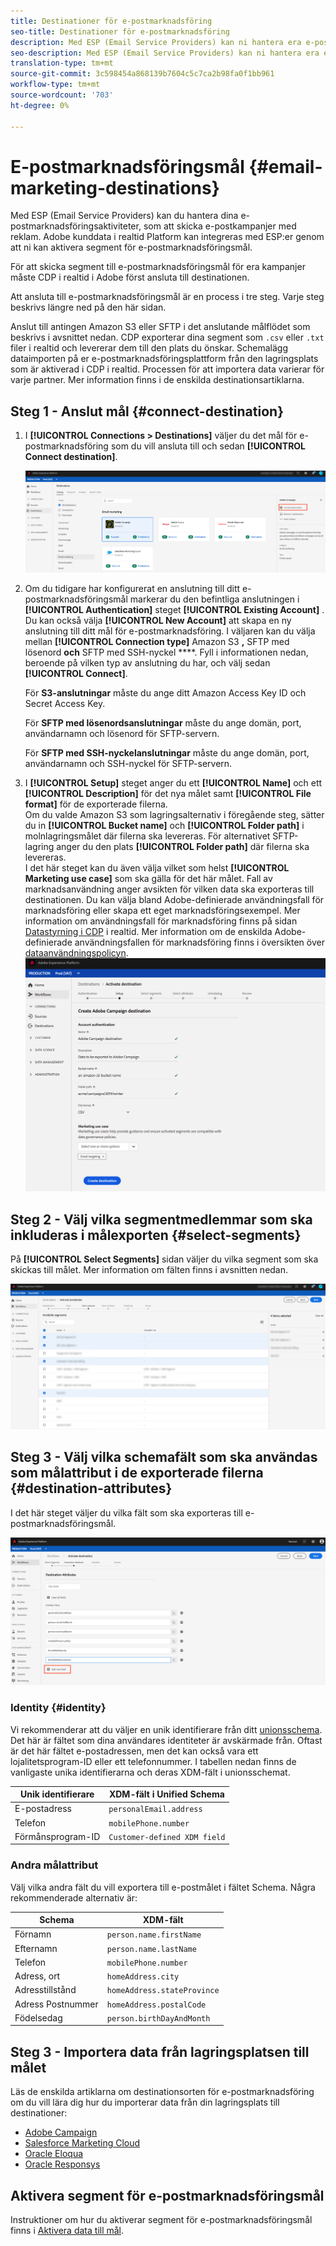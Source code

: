 ```yaml
---
title: Destinationer för e-postmarknadsföring
seo-title: Destinationer för e-postmarknadsföring
description: Med ESP (Email Service Providers) kan ni hantera era e-postmarknadsföringsaktiviteter, t.ex. för att skicka e-postkampanjer.
seo-description: Med ESP (Email Service Providers) kan ni hantera era e-postmarknadsföringsaktiviteter, t.ex. för att skicka e-postkampanjer.
translation-type: tm+mt
source-git-commit: 3c598454a868139b7604c5c7ca2b98fa0f1bb961
workflow-type: tm+mt
source-wordcount: '703'
ht-degree: 0%

---
```



# E-postmarknadsföringsmål {#email-marketing-destinations}

Med ESP (Email Service Providers) kan du hantera dina e-postmarknadsföringsaktiviteter, som att skicka e-postkampanjer med reklam. Adobe kunddata i realtid Platform kan integreras med ESP:er genom att ni kan aktivera segment för e-postmarknadsföringsmål.

För att skicka segment till e-postmarknadsföringsmål för era kampanjer måste CDP i realtid i Adobe först ansluta till destinationen.

Att ansluta till e-postmarknadsföringsmål är en process i tre steg. Varje steg beskrivs längre ned på den här sidan.

Anslut till antingen Amazon S3 eller SFTP i det anslutande målflödet som beskrivs i avsnittet nedan. CDP exporterar dina segment som `.csv` eller `.txt` filer i realtid och levererar dem till den plats du önskar. Schemalägg dataimporten på er e-postmarknadsföringsplattform från den lagringsplats som är aktiverad i CDP i realtid. Processen för att importera data varierar för varje partner. Mer information finns i de enskilda destinationsartiklarna.

## Steg 1 - Anslut mål {#connect-destination}

1. I **[!UICONTROL Connections > Destinations]** väljer du det mål för e-postmarknadsföring som du vill ansluta till och sedan **[!UICONTROL Connect destination]**.

   ![Anslut till mål](/help/rtcdp/destinations/assets/connect-email-marketing.png)

2. Om du tidigare har konfigurerat en anslutning till ditt e-postmarknadsföringsmål markerar du den befintliga anslutningen i **[!UICONTROL Authentication]** steget **[!UICONTROL Existing Account]** . Du kan också välja **[!UICONTROL New Account]** att skapa en ny anslutning till ditt mål för e-postmarknadsföring. I väljaren kan du välja mellan **[!UICONTROL Connection type]** Amazon S3 **,** SFTP med lösenord **och** SFTP med SSH-nyckel ****. Fyll i informationen nedan, beroende på vilken typ av anslutning du har, och välj sedan **[!UICONTROL Connect]**.

   För **S3-anslutningar** måste du ange ditt Amazon Access Key ID och Secret Access Key.

   För **SFTP med lösenordsanslutningar** måste du ange domän, port, användarnamn och lösenord för SFTP-servern.

   För **SFTP med SSH-nyckelanslutningar** måste du ange domän, port, användarnamn och SSH-nyckel för SFTP-servern.

3. I **[!UICONTROL Setup]** steget anger du ett **[!UICONTROL Name]** och ett **[!UICONTROL Description]** för det nya målet samt **[!UICONTROL File format]** för de exporterade filerna. <br>
Om du valde Amazon S3 som lagringsalternativ i föregående steg, sätter du in **[!UICONTROL Bucket name]** och **[!UICONTROL Folder path]** i molnlagringsmålet där filerna ska levereras. För alternativet SFTP-lagring anger du den plats **[!UICONTROL Folder path]** där filerna ska levereras. <br>
I det här steget kan du även välja vilket som helst **[!UICONTROL Marketing use case]** som ska gälla för det här målet. Fall av marknadsanvändning anger avsikten för vilken data ska exporteras till destinationen. Du kan välja bland Adobe-definierade användningsfall för marknadsföring eller skapa ett eget marknadsföringsexempel. Mer information om användningsfall för marknadsföring finns på sidan [Datastyrning i CDP](/help/rtcdp/privacy/data-governance-overview.md#destinations) i realtid. Mer information om de enskilda Adobe-definierade användningsfallen för marknadsföring finns i översikten över [dataanvändningspolicyn](/help/data-governance/policies/overview.md#core-actions). <br>
   ![Steget för e-postkonfiguration](/help/rtcdp/destinations/assets/email-setup-step.png)

## Steg 2 - Välj vilka segmentmedlemmar som ska inkluderas i målexporten {#select-segments}

På **[!UICONTROL Select Segments]** sidan väljer du vilka segment som ska skickas till målet. Mer information om fälten finns i avsnitten nedan.

![Markera segment](/help/rtcdp/destinations/assets/email-select-segments.png)

## Steg 3 - Välj vilka schemafält som ska användas som målattribut i de exporterade filerna {#destination-attributes}

I det här steget väljer du vilka fält som ska exporteras till e-postmarknadsföringsmål.

![Målattribut](/help/rtcdp/destinations/assets/destination-attributes.png)

### Identity {#identity}

Vi rekommenderar att du väljer en unik identifierare från ditt [unionsschema](../../profile/home.md#profile-fragments-and-union-schemas). Det här är fältet som dina användares identiteter är avskärmade från. Oftast är det här fältet e-postadressen, men det kan också vara ett lojalitetsprogram-ID eller ett telefonnummer. I tabellen nedan finns de vanligaste unika identifierarna och deras XDM-fält i unionsschemat.

| Unik identifierare | XDM-fält i Unified Schema |
---------|----------
| E-postadress | `personalEmail.address` |
| Telefon | `mobilePhone.number` |
| Förmånsprogram-ID | `Customer-defined XDM field` |

### Andra målattribut

Välj vilka andra fält du vill exportera till e-postmålet i fältet Schema. Några rekommenderade alternativ är:

| Schema | XDM-fält |
---------|----------
| Förnamn | `person.name.firstName` |
| Efternamn | `person.name.lastName` |
| Telefon | `mobilePhone.number` |
| Adress, ort | `homeAddress.city` |
| Adresstillstånd | `homeAddress.stateProvince` |
| Adress Postnummer | `homeAddress.postalCode` |
| Födelsedag | `person.birthDayAndMonth` |

## Steg 3 - Importera data från lagringsplatsen till målet

Läs de enskilda artiklarna om destinationsorten för e-postmarknadsföring om du vill lära dig hur du importerar data från din lagringsplats till destinationer:

* [Adobe Campaign](/help/rtcdp/destinations/adobe-campaign-destination.md#import-data-into-campaign)
* [Salesforce Marketing Cloud](/help/rtcdp/destinations/salesforce-marketing-cloud-destination.md#import-data-into-salesforce)
* [Oracle Eloqua](/help/rtcdp/destinations/oracle-eloqua-destination.md#import-data-into-eloqua)
* [Oracle Responsys](/help/rtcdp/destinations/oracle-responsys-destination.md#import-data-into-responsys)

## Aktivera segment för e-postmarknadsföringsmål

Instruktioner om hur du aktiverar segment för e-postmarknadsföringsmål finns i [Aktivera data till mål](/help/rtcdp/destinations/activate-destinations.md).